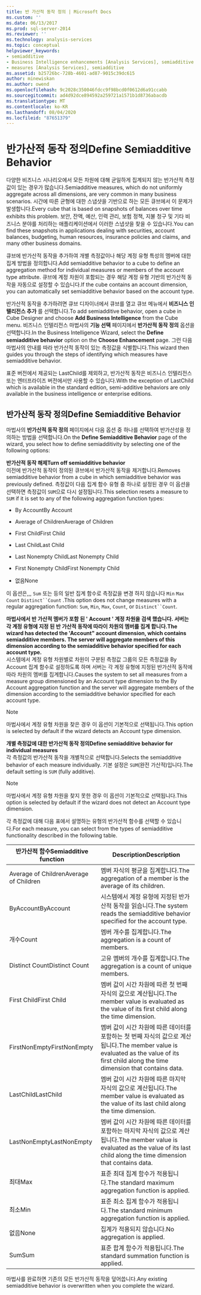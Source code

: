 ```yaml
---
title: 반 가산적 동작 정의 | Microsoft Docs
ms.custom: ''
ms.date: 06/13/2017
ms.prod: sql-server-2014
ms.reviewer: ''
ms.technology: analysis-services
ms.topic: conceptual
helpviewer_keywords:
- semiadditive
- Business Intelligence enhancements [Analysis Services], semiadditive behavior
- measures [Analysis Services], semiadditive
ms.assetid: b25726bc-728b-4601-ad87-9015c39dc615
author: minewiskan
ms.author: owend
ms.openlocfilehash: 9c2028c350046fdcc9f98bcd0f0612d6a91ccabb
ms.sourcegitcommit: ad4d92dce894592a259721a1571b1d8736abacdb
ms.translationtype: MT
ms.contentlocale: ko-KR
ms.lasthandoff: 08/04/2020
ms.locfileid: "87651379"
---
```

# <a name="define-semiadditive-behavior"></a><span data-ttu-id="ce1e1-102">반가산적 동작 정의</span><span class="sxs-lookup"><span data-stu-id="ce1e1-102">Define Semiadditive Behavior</span></span>
  <span data-ttu-id="ce1e1-103">다양한 비즈니스 시나리오에서 모든 차원에 대해 균일하게 집계되지 않는 반가산적 측정값이 있는 경우가 많습니다.</span><span class="sxs-lookup"><span data-stu-id="ce1e1-103">Semiadditive measures, which do not uniformly aggregate across all dimensions, are very common in many business scenarios.</span></span> <span data-ttu-id="ce1e1-104">시간에 따른 균형에 대한 스냅샷을 기반으로 하는 모든 큐브에서 이 문제가 발생합니다.</span><span class="sxs-lookup"><span data-stu-id="ce1e1-104">Every cube that is based on snapshots of balances over time exhibits this problem.</span></span> <span data-ttu-id="ce1e1-105">보안, 잔액, 예산, 인력 관리, 보험 정책, 지불 청구 및 기타 비즈니스 분야를 처리하는 애플리케이션에서 이러한 스냅샷을 찾을 수 있습니다.</span><span class="sxs-lookup"><span data-stu-id="ce1e1-105">You can find these snapshots in applications dealing with securities, account balances, budgeting, human resources, insurance policies and claims, and many other business domains.</span></span>  
  
 <span data-ttu-id="ce1e1-106">큐브에 반가산적 동작을 추가하여 개별 측정값이나 해당 계정 유형 특성의 멤버에 대한 집계 방법을 정의합니다.</span><span class="sxs-lookup"><span data-stu-id="ce1e1-106">Add semiadditive behavior to a cube to define an aggregation method for individual measures or members of the account type attribute.</span></span> <span data-ttu-id="ce1e1-107">큐브에 계정 차원이 포함되는 경우 해당 계정 유형 기반의 반가산적 동작을 자동으로 설정할 수 있습니다.</span><span class="sxs-lookup"><span data-stu-id="ce1e1-107">If the cube contains an account dimension, you can automatically set semiadditive behavior based on the account type.</span></span>  
  
 <span data-ttu-id="ce1e1-108">반가산적 동작을 추가하려면 큐브 디자이너에서 큐브를 열고 큐브 메뉴에서 **비즈니스 인텔리전스 추가** 를 선택합니다.</span><span class="sxs-lookup"><span data-stu-id="ce1e1-108">To add semiadditive behavior, open a cube in Cube Designer and choose **Add Business Intelligence** from the Cube menu.</span></span> <span data-ttu-id="ce1e1-109">비즈니스 인텔리전스 마법사의 **기능 선택** 페이지에서 **반가산적 동작 정의** 옵션을 선택합니다.</span><span class="sxs-lookup"><span data-stu-id="ce1e1-109">In the Business Intelligence Wizard, select the **Define semiadditive behavior** option on the **Choose Enhancement** page.</span></span> <span data-ttu-id="ce1e1-110">그런 다음 마법사의 안내를 따라 반가산적 동작이 있는 측정값을 식별합니다.</span><span class="sxs-lookup"><span data-stu-id="ce1e1-110">This wizard then guides you through the steps of identifying which measures have semiadditive behavior.</span></span>  
  
 <span data-ttu-id="ce1e1-111">표준 버전에서 제공되는 LastChild를 제외하고, 반가산적 동작은 비즈니스 인텔리전스 또는 엔터프라이즈 버전에서만 사용할 수 있습니다.</span><span class="sxs-lookup"><span data-stu-id="ce1e1-111">With the exception of LastChild which is available in the standard edition, semi-additive behaviors are only available in the business intelligence or enterprise editions.</span></span>  
  
## <a name="define-semiadditive-behavior"></a><span data-ttu-id="ce1e1-112">반가산적 동작 정의</span><span class="sxs-lookup"><span data-stu-id="ce1e1-112">Define Semiadditive Behavior</span></span>  
 <span data-ttu-id="ce1e1-113">마법사의 **반가산적 동작 정의** 페이지에서 다음 옵션 중 하나를 선택하여 반가산성을 정의하는 방법을 선택합니다.</span><span class="sxs-lookup"><span data-stu-id="ce1e1-113">On the **Define Semiadditive Behavior** page of the wizard, you select how to define semiadditivity by selecting one of the following options:</span></span>  
  
 <span data-ttu-id="ce1e1-114">**반가산적 동작 해제**</span><span class="sxs-lookup"><span data-stu-id="ce1e1-114">**Turn off semiadditive behavior**</span></span>  
 <span data-ttu-id="ce1e1-115">이전에 반가산적 동작이 정의된 큐브에서 반가산적 동작을 제거합니다.</span><span class="sxs-lookup"><span data-stu-id="ce1e1-115">Removes semiadditive behavior from a cube in which semiadditive behavior was previously defined.</span></span> <span data-ttu-id="ce1e1-116">측정값이 다음 집계 함수 유형 중 하나로 설정된 경우 이 옵션을 선택하면 측정값이 `SUM`으로 다시 설정됩니다.</span><span class="sxs-lookup"><span data-stu-id="ce1e1-116">This selection resets a measure to `SUM` if it is set to any of the following aggregation function types:</span></span>  
  
-   <span data-ttu-id="ce1e1-117">By Account</span><span class="sxs-lookup"><span data-stu-id="ce1e1-117">By Account</span></span>  
  
-   <span data-ttu-id="ce1e1-118">Average of Children</span><span class="sxs-lookup"><span data-stu-id="ce1e1-118">Average of Children</span></span>  
  
-   <span data-ttu-id="ce1e1-119">First Child</span><span class="sxs-lookup"><span data-stu-id="ce1e1-119">First Child</span></span>  
  
-   <span data-ttu-id="ce1e1-120">Last Child</span><span class="sxs-lookup"><span data-stu-id="ce1e1-120">Last Child</span></span>  
  
-   <span data-ttu-id="ce1e1-121">Last Nonempty Child</span><span class="sxs-lookup"><span data-stu-id="ce1e1-121">Last Nonempty Child</span></span>  
  
-   <span data-ttu-id="ce1e1-122">First Nonempty Child</span><span class="sxs-lookup"><span data-stu-id="ce1e1-122">First Nonempty Child</span></span>  
  
-   <span data-ttu-id="ce1e1-123">없음</span><span class="sxs-lookup"><span data-stu-id="ce1e1-123">None</span></span>  
  
 <span data-ttu-id="ce1e1-124">이 옵션은,,, `Sum` 또는 등의 일반 집계 함수로 측정값을 변경 하지 않습니다 `Min` `Max` `Count` `Distinct``Count` .</span><span class="sxs-lookup"><span data-stu-id="ce1e1-124">This option does not change measures with a regular aggregation function: `Sum`, `Min`, `Max`, `Count`, or `Distinct``Count`.</span></span>  
  
 <span data-ttu-id="ce1e1-125">**마법사에서 반 가산적 멤버가 포함 된 ' Account ' 계정 차원을 검색 했습니다. 서버는 각 계정 유형에 지정 된 반 가산적 동작에 따라이 차원의 멤버를 집계 합니다.**</span><span class="sxs-lookup"><span data-stu-id="ce1e1-125">**The wizard has detected the 'Account" account dimension, which contains semiadditive members. The server will aggregate members of this dimension according to the semiadditive behavior specified for each account type.**</span></span>  
 <span data-ttu-id="ce1e1-126">시스템에서 계정 유형 차원별로 차원이 구분된 측정값 그룹의 모든 측정값을 By Account 집계 함수로 설정하도록 하며 서버는 각 계정 유형에 지정된 반가산적 동작에 따라 차원의 멤버를 집계합니다.</span><span class="sxs-lookup"><span data-stu-id="ce1e1-126">Causes the system to set all measures from a measure group dimensioned by an Account type dimension to the By Account aggregation function and the server will aggregate members of the dimension according to the semiadditive behavior specified for each account type.</span></span>  
  
> [!NOTE]  
>  <span data-ttu-id="ce1e1-127">마법사에서 계정 유형 차원을 찾은 경우 이 옵션이 기본적으로 선택됩니다.</span><span class="sxs-lookup"><span data-stu-id="ce1e1-127">This option is selected by default if the wizard detects an Account type dimension.</span></span>  
  
 <span data-ttu-id="ce1e1-128">**개별 측정값에 대한 반가산적 동작 정의**</span><span class="sxs-lookup"><span data-stu-id="ce1e1-128">**Define semiadditive behavior for individual measures**</span></span>  
 <span data-ttu-id="ce1e1-129">각 측정값의 반가산적 동작을 개별적으로 선택합니다.</span><span class="sxs-lookup"><span data-stu-id="ce1e1-129">Selects the semiadditive behavior of each measure individually.</span></span> <span data-ttu-id="ce1e1-130">기본 설정은 `SUM`(완전 가산적)입니다.</span><span class="sxs-lookup"><span data-stu-id="ce1e1-130">The default setting is `SUM` (fully additive).</span></span>  
  
> [!NOTE]  
>  <span data-ttu-id="ce1e1-131">마법사에서 계정 유형 차원을 찾지 못한 경우 이 옵션이 기본적으로 선택됩니다.</span><span class="sxs-lookup"><span data-stu-id="ce1e1-131">This option is selected by default if the wizard does not detect an Account type dimension.</span></span>  
  
 <span data-ttu-id="ce1e1-132">각 측정값에 대해 다음 표에서 설명하는 유형의 반가산적 함수를 선택할 수 있습니다.</span><span class="sxs-lookup"><span data-stu-id="ce1e1-132">For each measure, you can select from the types of semiadditive functionality described in the following table.</span></span>  
  
|<span data-ttu-id="ce1e1-133">반가산적 함수</span><span class="sxs-lookup"><span data-stu-id="ce1e1-133">Semiadditive function</span></span>|<span data-ttu-id="ce1e1-134">Description</span><span class="sxs-lookup"><span data-stu-id="ce1e1-134">Description</span></span>|  
|---------------------------|-----------------|  
|<span data-ttu-id="ce1e1-135">Average of Children</span><span class="sxs-lookup"><span data-stu-id="ce1e1-135">Average of Children</span></span>|<span data-ttu-id="ce1e1-136">멤버 자식의 평균을 집계합니다.</span><span class="sxs-lookup"><span data-stu-id="ce1e1-136">The aggregation of a member is the average of its children.</span></span>|  
|<span data-ttu-id="ce1e1-137">ByAccount</span><span class="sxs-lookup"><span data-stu-id="ce1e1-137">ByAccount</span></span>|<span data-ttu-id="ce1e1-138">시스템에서 계정 유형에 지정된 반가산적 동작을 읽습니다.</span><span class="sxs-lookup"><span data-stu-id="ce1e1-138">The system reads the semiadditive behavior specified for the account type.</span></span>|  
|<span data-ttu-id="ce1e1-139">개수</span><span class="sxs-lookup"><span data-stu-id="ce1e1-139">Count</span></span>|<span data-ttu-id="ce1e1-140">멤버 개수를 집계합니다.</span><span class="sxs-lookup"><span data-stu-id="ce1e1-140">The aggregation is a count of members.</span></span>|  
|<span data-ttu-id="ce1e1-141">Distinct Count</span><span class="sxs-lookup"><span data-stu-id="ce1e1-141">Distinct Count</span></span>|<span data-ttu-id="ce1e1-142">고유 멤버의 개수를 집계합니다.</span><span class="sxs-lookup"><span data-stu-id="ce1e1-142">The aggregation is a count of unique members.</span></span>|  
|<span data-ttu-id="ce1e1-143">First Child</span><span class="sxs-lookup"><span data-stu-id="ce1e1-143">First Child</span></span>|<span data-ttu-id="ce1e1-144">멤버 값이 시간 차원에 따른 첫 번째 자식의 값으로 계산됩니다.</span><span class="sxs-lookup"><span data-stu-id="ce1e1-144">The member value is evaluated as the value of its first child along the time dimension.</span></span>|  
|<span data-ttu-id="ce1e1-145">FirstNonEmpty</span><span class="sxs-lookup"><span data-stu-id="ce1e1-145">FirstNonEmpty</span></span>|<span data-ttu-id="ce1e1-146">멤버 값이 시간 차원에 따른 데이터를 포함하는 첫 번째 자식의 값으로 계산됩니다.</span><span class="sxs-lookup"><span data-stu-id="ce1e1-146">The member value is evaluated as the value of its first child along the time dimension that contains data.</span></span>|  
|<span data-ttu-id="ce1e1-147">LastChild</span><span class="sxs-lookup"><span data-stu-id="ce1e1-147">LastChild</span></span>|<span data-ttu-id="ce1e1-148">멤버 값이 시간 차원에 따른 마지막 자식의 값으로 계산됩니다.</span><span class="sxs-lookup"><span data-stu-id="ce1e1-148">The member value is evaluated as the value of its last child along the time dimension.</span></span>|  
|<span data-ttu-id="ce1e1-149">LastNonEmpty</span><span class="sxs-lookup"><span data-stu-id="ce1e1-149">LastNonEmpty</span></span>|<span data-ttu-id="ce1e1-150">멤버 값이 시간 차원에 따른 데이터를 포함하는 마지막 자식의 값으로 계산됩니다.</span><span class="sxs-lookup"><span data-stu-id="ce1e1-150">The member value is evaluated as the value of its last child along the time dimension that contains data.</span></span>|  
|<span data-ttu-id="ce1e1-151">최대</span><span class="sxs-lookup"><span data-stu-id="ce1e1-151">Max</span></span>|<span data-ttu-id="ce1e1-152">표준 최대 집계 함수가 적용됩니다.</span><span class="sxs-lookup"><span data-stu-id="ce1e1-152">The standard maximum aggregation function is applied.</span></span>|  
|<span data-ttu-id="ce1e1-153">최소</span><span class="sxs-lookup"><span data-stu-id="ce1e1-153">Min</span></span>|<span data-ttu-id="ce1e1-154">표준 최소 집계 함수가 적용됩니다.</span><span class="sxs-lookup"><span data-stu-id="ce1e1-154">The standard minimum aggregation function is applied.</span></span>|  
|<span data-ttu-id="ce1e1-155">없음</span><span class="sxs-lookup"><span data-stu-id="ce1e1-155">None</span></span>|<span data-ttu-id="ce1e1-156">집계가 적용되지 않습니다.</span><span class="sxs-lookup"><span data-stu-id="ce1e1-156">No aggregation is applied.</span></span>|  
|<span data-ttu-id="ce1e1-157">Sum</span><span class="sxs-lookup"><span data-stu-id="ce1e1-157">Sum</span></span>|<span data-ttu-id="ce1e1-158">표준 합계 함수가 적용됩니다.</span><span class="sxs-lookup"><span data-stu-id="ce1e1-158">The standard summation function is applied.</span></span>|  
  
 <span data-ttu-id="ce1e1-159">마법사를 완료하면 기존의 모든 반가산적 동작을 덮어씁니다.</span><span class="sxs-lookup"><span data-stu-id="ce1e1-159">Any existing semiadditive behavior is overwritten when you complete the wizard.</span></span>  
  
  
